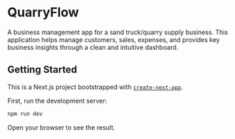 # QuarryFlow

A business management app for a sand truck/quarry supply business. This application helps manage customers, sales, expenses, and provides key business insights through a clean and intuitive dashboard.

## Getting Started

This is a Next.js project bootstrapped with [`create-next-app`](https://github.com/vercel/next.js/tree/canary/packages/create-next-app).

First, run the development server:

```bash
npm run dev
```

Open your browser to see the result.
